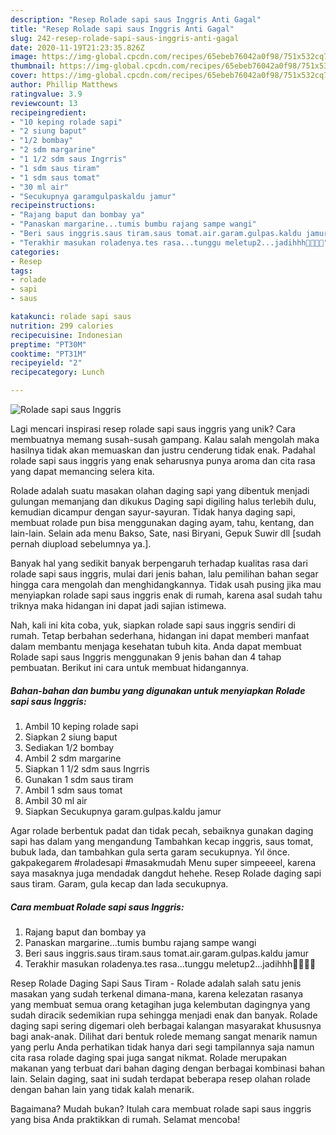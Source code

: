 ```yaml
---
description: "Resep Rolade sapi saus Inggris Anti Gagal"
title: "Resep Rolade sapi saus Inggris Anti Gagal"
slug: 242-resep-rolade-sapi-saus-inggris-anti-gagal
date: 2020-11-19T21:23:35.826Z
image: https://img-global.cpcdn.com/recipes/65ebeb76042a0f98/751x532cq70/rolade-sapi-saus-inggris-foto-resep-utama.jpg
thumbnail: https://img-global.cpcdn.com/recipes/65ebeb76042a0f98/751x532cq70/rolade-sapi-saus-inggris-foto-resep-utama.jpg
cover: https://img-global.cpcdn.com/recipes/65ebeb76042a0f98/751x532cq70/rolade-sapi-saus-inggris-foto-resep-utama.jpg
author: Phillip Matthews
ratingvalue: 3.9
reviewcount: 13
recipeingredient:
- "10 keping rolade sapi"
- "2 siung baput"
- "1/2 bombay"
- "2 sdm margarine"
- "1 1/2 sdm saus Ingrris"
- "1 sdm saus tiram"
- "1 sdm saus tomat"
- "30 ml air"
- "Secukupnya garamgulpaskaldu jamur"
recipeinstructions:
- "Rajang baput dan bombay ya"
- "Panaskan margarine...tumis bumbu rajang sampe wangi"
- "Beri saus inggris.saus tiram.saus tomat.air.garam.gulpas.kaldu jamur"
- "Terakhir masukan roladenya.tes rasa...tunggu meletup2...jadihhh🤤🤤🤤🤤"
categories:
- Resep
tags:
- rolade
- sapi
- saus

katakunci: rolade sapi saus 
nutrition: 299 calories
recipecuisine: Indonesian
preptime: "PT30M"
cooktime: "PT31M"
recipeyield: "2"
recipecategory: Lunch

---
```



![Rolade sapi saus Inggris](https://img-global.cpcdn.com/recipes/65ebeb76042a0f98/751x532cq70/rolade-sapi-saus-inggris-foto-resep-utama.jpg)

Lagi mencari inspirasi resep rolade sapi saus inggris yang unik? Cara membuatnya memang susah-susah gampang. Kalau salah mengolah maka hasilnya tidak akan memuaskan dan justru cenderung tidak enak. Padahal rolade sapi saus inggris yang enak seharusnya punya aroma dan cita rasa yang dapat memancing selera kita.

Rolade adalah suatu masakan olahan daging sapi yang dibentuk menjadi gulungan memanjang dan dikukus Daging sapi digiling halus terlebih dulu, kemudian dicampur dengan sayur-sayuran. Tidak hanya daging sapi, membuat rolade pun bisa menggunakan daging ayam, tahu, kentang, dan lain-lain. Selain ada menu Bakso, Sate, nasi Biryani, Gepuk Suwir dll [sudah pernah diupload sebelumnya ya.].

Banyak hal yang sedikit banyak berpengaruh terhadap kualitas rasa dari rolade sapi saus inggris, mulai dari jenis bahan, lalu pemilihan bahan segar hingga cara mengolah dan menghidangkannya. Tidak usah pusing jika mau menyiapkan rolade sapi saus inggris enak di rumah, karena asal sudah tahu triknya maka hidangan ini dapat jadi sajian istimewa.


Nah, kali ini kita coba, yuk, siapkan rolade sapi saus inggris sendiri di rumah. Tetap berbahan sederhana, hidangan ini dapat memberi manfaat dalam membantu menjaga kesehatan tubuh kita. Anda dapat membuat Rolade sapi saus Inggris menggunakan 9 jenis bahan dan 4 tahap pembuatan. Berikut ini cara untuk membuat hidangannya.

<!--inarticleads1-->

##### Bahan-bahan dan bumbu yang digunakan untuk menyiapkan Rolade sapi saus Inggris:

1. Ambil 10 keping rolade sapi
1. Siapkan 2 siung baput
1. Sediakan 1/2 bombay
1. Ambil 2 sdm margarine
1. Siapkan 1 1/2 sdm saus Ingrris
1. Gunakan 1 sdm saus tiram
1. Ambil 1 sdm saus tomat
1. Ambil 30 ml air
1. Siapkan Secukupnya garam.gulpas.kaldu jamur


Agar rolade berbentuk padat dan tidak pecah, sebaiknya gunakan daging sapi has dalam yang mengandung Tambahkan kecap inggris, saus tomat, bubuk lada, dan tambahkan gula serta garam secukupnya. Yıl önce. gakpakegarem #roladesapi #masakmudah Menu super simpeeeel, karena saya masaknya juga mendadak dangdut hehehe. Resep Rolade daging sapi saus tiram. Garam, gula kecap dan lada secukupnya. 

<!--inarticleads2-->

##### Cara membuat Rolade sapi saus Inggris:

1. Rajang baput dan bombay ya
1. Panaskan margarine...tumis bumbu rajang sampe wangi
1. Beri saus inggris.saus tiram.saus tomat.air.garam.gulpas.kaldu jamur
1. Terakhir masukan roladenya.tes rasa...tunggu meletup2...jadihhh🤤🤤🤤🤤


Resep Rolade Daging Sapi Saus Tiram - Rolade adalah salah satu jenis masakan yang sudah terkenal dimana-mana, karena kelezatan rasanya yang membuat semua orang ketagihan juga kelembutan dagingnya yang sudah diracik sedemikian rupa sehingga menjadi enak dan banyak. Rolade daging sapi sering digemari oleh berbagai kalangan masyarakat khususnya bagi anak-anak. Dilihat dari bentuk rolede memang sangat menarik namun yang perlu Anda perhatikan tidak hanya dari segi tampilannya saja namun cita rasa rolade daging spai juga sangat nikmat. Rolade merupakan makanan yang terbuat dari bahan daging dengan berbagai kombinasi bahan lain. Selain daging, saat ini sudah terdapat beberapa resep olahan rolade dengan bahan lain yang tidak kalah menarik. 

Bagaimana? Mudah bukan? Itulah cara membuat rolade sapi saus inggris yang bisa Anda praktikkan di rumah. Selamat mencoba!
